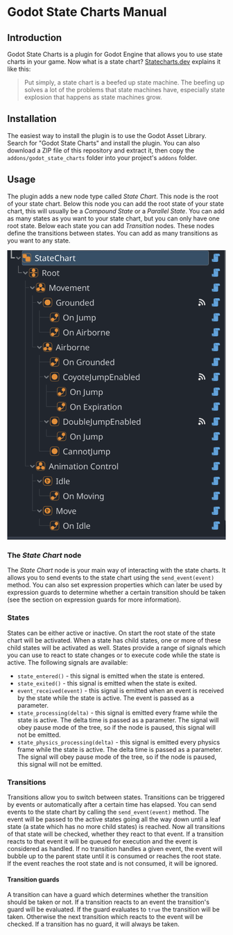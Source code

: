 # Godot State Charts Manual

## Introduction

Godot State Charts is a plugin for Godot Engine that allows you to use state charts in your game. Now what is a state chart? [Statecharts.dev](https://statecharts.dev/) explains it like this:

> Put simply, a state chart is a beefed up state machine.  The beefing up solves a lot of the problems that state machines have, especially state explosion that happens as state machines grow.

## Installation

The easiest way to install the plugin is to use the Godot Asset Library. Search for "Godot State Charts" and install the plugin. You can also download a ZIP file of this repository and extract it, then copy the `addons/godot_state_charts` folder into your project's `addons` folder.

## Usage


The plugin adds a new node type called _State Chart_. This node is the root of your state chart. Below this node you can add the root state of your state chart, this will usually be a _Compound State_ or a _Parallel State_. You can add as many states as you want to your state chart, but you can only have one root state. Below each state you can add _Transition_ nodes. These nodes define the transitions between states. You can add as many transitions as you want to any state.

![example image of a state chart](state_chart_example.png)

### The _State Chart_ node

The _State Chart_ node is your main way of interacting with the state charts. It allows you to send events to the state chart using the `send_event(event)` method. You can also set expression properties which can later be used by expression guards to determine whether a certain transition should be taken (see the section on expression guards for more information).


### States

States can be either active or inactive. On start the root state of the state chart will be activated. When a state has child states, one or more of these child states will be activated as well. States provide a range of signals which you can use to react to state changes or to execute code while the state is active. The following signals are available:

- `state_entered()` - this signal is emitted when the state is entered.
- `state_exited()` - this signal is emitted when the state is exited.
- `event_received(event)` - this signal is emitted when an event is received by the state while the state is active. The event is passed as a parameter.
- `state_processing(delta)` - this signal is emitted every frame while the state is active. The delta time is passed as a parameter. The signal will obey pause mode of the tree, so if the node is paused, this signal will not be emitted.
- `state_physics_processing(delta)` - this signal is emitted every physics frame while the state is active. The delta time is passed as a parameter. The signal will obey pause mode of the tree, so if the node is paused, this signal will not be emitted.

### Transitions

Transitions allow you to switch between states. Transitions can be triggered by events or automatically after a certain time has elapsed. You can send events to the state chart by calling the `send_event(event)` method. The event will be passed to the active states going all the way down until a leaf state (a state which has no more child states) is reached. Now all transitions of that state will be checked, whether they react to that event. If a transition reacts to that event it will be queued for execution and the event is considered as handled. If no transition handles a given event, the event will bubble up to the parent state until it is consumed or reaches the root state. If the event reaches the root state and is not consumed, it will be ignored.

#### Transition guards

A transition can have a guard which determines whether the transition should be taken or not. If a transition reacts to an event the transition's guard will be evaluated. If the guard evaluates to `true` the transition will be taken. Otherwise the next transition which reacts to the event will be checked. If a transition has no guard, it will always be taken.